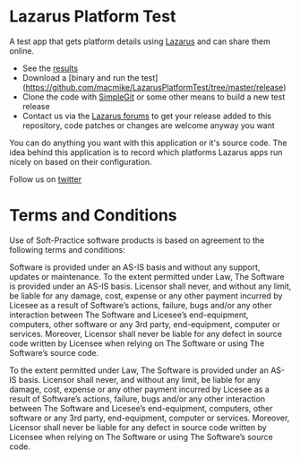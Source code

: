 Lazarus Platform Test
=====================

A test app that gets platform details using [Lazarus](http://www.lazarus.freepascal.org) and can share them online. 

- See the [results](http://soft-practice.com/lazarus-platform-tests "Platform Test results")
- Download a [binary and run the test] (https://github.com/macmike/LazarusPlatformTest/tree/master/release)
- Clone the code with [SimpleGit](http://soft-practice.com/apps/simplegit) or some other means to build a new test release
- Contact us via the [Lazarus forums](http://forum.lazarus.freepascal.org/index.php?action=pm;sa=send;u=45976) to get your release added to this repository, code patches or changes are welcome anyway you want

You can do anything you want with this application or it's source code. The idea behind this application is to record which platforms Lazarus apps run nicely on based on their configuration.

Follow us on [twitter](https://twitter.com/softpractice)


Terms and Conditions
====================

Use of Soft-Practice software products is based on agreement to the following terms and conditions:

Software is provided under an AS-IS basis and without any support, updates or maintenance.
To the extent permitted under Law, The Software is provided under an AS-IS basis. Licensor shall never, and without any limit, be liable for any damage, cost, expense or any other payment incurred by Licesee as a result of Software’s actions, failure, bugs and/or any other interaction between The Software  and Licesee’s end-equipment, computers, other software or any 3rd party, end-equipment, computer or services.  Moreover, Licensor shall never be liable for any defect in source code written by Licensee when relying on The Software or using The Software’s source code. 

To the extent permitted under Law, The Software is provided under an AS-IS basis. Licensor shall never, and without any limit, be liable for any damage, cost, expense or any other payment incurred by Licesee as a result of Software’s actions, failure, bugs and/or any other interaction between The Software  and Licesee’s end-equipment, computers, other software or any 3rd party, end-equipment, computer or services.  Moreover, Licensor shall never be liable for any defect in source code written by Licensee when relying on The Software or using The Software’s source code.
